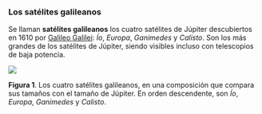 ### Los satélites galileanos

Se llaman **satélites galileanos** los cuatro satélites de Júpiter descubiertos en 1610 por [Galileo Galilei](https://es.wikipedia.org/wiki/Galileo_Galilei): *Ío*, *Europa*, *Ganimedes* y *Calisto*. Son los más grandes de los satélites de Júpiter, siendo visibles incluso con telescopios de baja potencia.

![](https://upload.wikimedia.org/wikipedia/commons/thumb/f/fe/Jupiter_and_the_Galilean_Satellites.jpg/168px-Jupiter_and_the_Galilean_Satellites.jpg)

**Figura 1**. Los cuatro satélites galileanos, en una composición que compara sus tamaños con el tamaño de Júpiter. En orden descendente, son *Ío*, *Europa*, *Ganimedes* y *Calisto*.